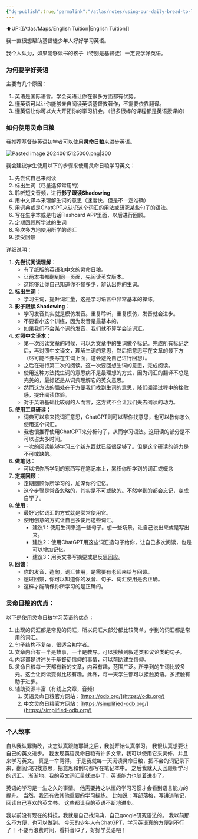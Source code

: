 ```yaml
---
{"dg-publish":true,"permalink":"/atlas/notes/using-our-daily-bread-to-learn-english/","tags":["OurDailyBread"]}
---
```


⬆️UP:[[Atlas/Maps/English Tuition\|English Tuition]]

我一直很想帮助基督徒少年人好好学习英语。

我个人认为，如果能够读书的孩子（特别是基督徒）一定要学好英语。

### 为何要学好英语
主要有几个原因：
1. 英语是国际语言。学会英语让你在很多方面都有优势。
2. 懂英语可以让你能够亲自阅读英语基督教著作，不需要依靠翻译。
3. 懂英语让你可以大大开拓你的学习机会。（很多很棒的课程都是英语授课的）

### 如何使用灵命日粮
我推荐基督徒英语初学者可以使用**灵命日粮**来进步英语。

![Pasted image 20240615125000.png|300](/img/user/Pasted%20image%2020240615125000.png)

我会建议学生使用以下的步骤来使用灵命日粮学习英文：
1. 先尝试自己来阅读
2. 标出生词（尽量选择常用的）
3. 聆听短文音频，进行**影子跟读Shadowing**
4. 用中文译本来理解生词的意思（速度快，但是不一定准确）
5. 用词典或是ChatGPT来认识这个词汇的用法或研究某些句子的语法。
6. 写在生字本或是电话Flashcard APP里面，以后进行回顾。
7. 定期回顾所学过的生词
8. 多次多方地使用所学的词汇
9. 接受回馈

详细说明：
1. **先尝试阅读理解**：
	- 有了纸版的英语和中文的灵命日粮。
	- 让两本书都翻到同一页面，先阅读英文版本。
	- 这能够让你自己知道你不懂多少，辨认出你的生词。
1. **标出生词**：
	- 学习生词，提升词汇量，这是学习语言中非常基本的操练。
2. **影子跟读 Shadowing**：
	- 学习发音其实就是模仿发音。重复聆听，重复模仿，发音就会进步。
	- 不要看小这个训练，因为发音是最基本的。
	- 如果我们不会某个词的发音，我们就不算学会该词汇。
3. **对照中文译本**：
	- 第一次阅读文章的时候，可以为文章中的生词做个标记。完成所有标记之后，再对照中文译文，理解生词的意思，然后把意思写在文章的最下方（尽可能不要写在生词上面，这会避免自己进行回想）。
	- 之后在进行第二次的阅读。这一次要回想生词的意思，完成阅读。
	- 使用这种方法找生词的意思病不是最理想的方式，因为词汇的翻译不总是完美的，最好还是从词典理解它的英文意思。
	- 然而这方法的强处在于方便我们找到生词的意思，降低阅读过程中的挫败感，提升阅读体验。
	- 对于英语基础比较弱的人而言，这方式不会让我们失去阅读的动力。
4. **使用工具研读：** 
	- 词典可以拿来找词汇意思，ChatGPT则可以帮你找意思，也可以教你怎么使用这个词汇。
	- 我也很推荐使用ChatGPT来分析句子，从而学习语法。这研读的部分是不可以占太多时间。
	- 一次的阅读能够学习三个新东西就已经很足够了。但是这个研读的努力是不可或缺的。
5. **做笔记**：
	- 可以把你所学到的东西写在笔记本上，累积你所学到的词汇或概念
6. **定期回顾**：
	- 定期回顾你所学习的，加深你的记忆。
	- 这个步骤是常备忽略的，其实是不可或缺的。不然学到的都会忘记，变成白学了。
7. **使用**：
	- 最好记忆词汇的方式就是常常使用它。
	- 使用创意的方式让自己多使用这些词汇。
		- 建议1：使用生词来造一些句子。想一些场景，让自己说出来或是写出来。
		- 建议2：使用ChatGPT用这些词汇造句子给你，让自己多次阅读，也是可以增加记忆。
		- 建议3：用英文书写摘要或是反思回应。
8. **回馈**：
	- 你的发音，造句，词汇使用，是需要有老师来给与回馈。
	- 透过回馈，你可以知道你的发音、句子、词汇使用是否正确。
	- 这样才能确保你所学习的是正确的。

### 灵命日粮的优点：
以下是使用灵命日粮学习英语的优点：
1. 出现的词汇都是常见的词汇，所以词汇大部分都比较简单，学到的词汇都是常用的词汇。
2. 句子结构不复杂，很适合初学者。
3. 文章内容有一半是故事，一半是教导。可以接触到叙述类和议论类的句子。
4. 内容都是讲述关于基督徒信仰的事情，可以帮助建立信仰。
5. 灵命日粮每一天都有新的文章，内容有趣，范围广泛。所学到的生词比较多元。这会让阅读变得比较有趣。此外，每一天学生都可以接触英语。多接触有助于进步。
6. 辅助资源丰富（有线上文章，音频）
	1. 英语灵命日粮官方网站：[https://odb.org/](https://odb.org/)
	2. 中文灵命日粮官方网站：[https://simplified-odb.org/](https://simplified-odb.org/)


---
### 个人故事
自从我认罪悔改，决志认真跟随耶稣之后，我就开始认真学习。
我很认真想要让自己的英文进步。
我发现英语灵命日粮有许多文章，我可以使用它来灵修，并且来学习英文。
真是一举两得。
于是我就每一天阅读灵命日粮，把不会的词记录下来，翻阅词典找意思，把意思和例句都写在笔记本中。
之后我就天天回顾所学习的词汇。
渐渐地，我的英文词汇量就进步了，英语能力也随着进步了。

英语的学习是一生之久的事情。
他需要持之以恒的学习习惯才会看到语言能力的提升。
当然，我还有做其他重要的学习操练。
比如说：写部落格，写讲道笔记，阅读自己喜欢的英文书。
这些都让我的英语不断地进步。

我以前没有现在的科技，我就是自己找词典，自己google研究语法的。
我以前那么不方便，也可以做到。
今天的少年人有ChatGPT，学习英语真的方便到不行了！
不要再浪费时间，看抖音IG了，好好学英语吧！
